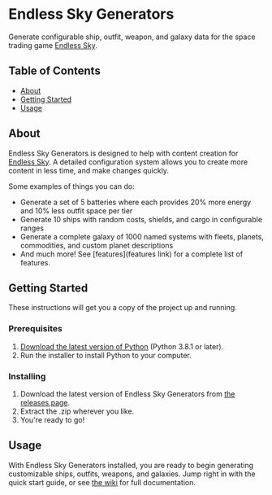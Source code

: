 # Endless Sky Generators
Generate configurable ship, outfit, weapon, and galaxy data for the space trading game [Endless Sky](https://endless-sky.github.io/).

## Table of Contents
- [About](#about)
- [Getting Started](#getting_started)
- [Usage](#usage)

## About <a name = "about"></a>
Endless Sky Generators is designed to help with content creation for [Endless Sky](https://endless-sky.github.io/). A detailed configuration system allows you to create more content in less time, and make changes quickly. 

Some examples of things you can do:
- Generate a set of 5 batteries where each provides 20% more energy and 10% less outfit space per tier
- Generate 10 ships with random costs, shields, and cargo in configurable ranges
- Generate a complete galaxy of 1000 named systems with fleets, planets, commodities, and custom planet descriptions
- And much more! See [features](features link) for a complete list of features.

## Getting Started <a name = "getting_started"></a>
These instructions will get you a copy of the project up and running.

### Prerequisites
1. [Download the latest version of Python](https://www.python.org/downloads/) (Python 3.8.1 or later).
2. Run the installer to install Python to your computer.

### Installing
1. Download the latest version of Endless Sky Generators from [the releases page](https://github.com/Nucleartaxi/endless-sky-generators/releases).
2. Extract the .zip wherever you like.
3. You're ready to go!

## Usage <a name = "usage"></a>
With Endless Sky Generators installed, you are ready to begin generating customizable ships, outfits, weapons, and galaxies. Jump right in with the quick start guide, or see [the wiki](https://github.com/Nucleartaxi/endless-sky-generators/wiki) for full documentation.

